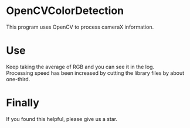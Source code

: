 # OpenCVColorDetection
This program uses OpenCV to process cameraX information.   
# Use
Keep taking the average of RGB and you can see it in the log.  
Processing speed has been increased by cutting the library files by about one-third.
# Finally
If you found this helpful, please give us a star.
